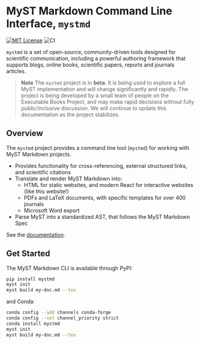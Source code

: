 # MyST Markdown Command Line Interface, `mystmd`

[![MIT License](https://img.shields.io/badge/license-MIT-blue.svg)](https://github.com/jupyter-book/mystmd/blob/main/LICENSE)
![CI](https://github.com/jupyter-book/mystmd/workflows/CI/badge.svg)

`mystmd` is a set of open-source, community-driven tools designed for scientific communication, including a powerful authoring framework that supports blogs, online books, scientific papers, reports and journals articles.

> **Note**
> The `mystmd` project is in **beta**. It is being used to explore a full MyST implementation and will change significantly and rapidly.
> The project is being developed by a small team of people on the Executable Books Project, and may make rapid decisions without fully public/inclusive discussion.
> We will continue to update this documentation as the project stabilizes.

## Overview

The `mystmd` project provides a command line tool (`mystmd`) for working with MyST Markdown projects.

- Provides functionality for cross-referencing, external structured links, and scientific citations
- Translate and render MyST Markdown into:
  - HTML for static websites, and modern React for interactive websites (like this website!)
  - PDFs and LaTeX documents, with specific templates for over 400 journals
  - Microsoft Word export
- Parse MyST into a standardized AST, that follows the MyST Markdown Spec

See the [documentation](https://mystmd.org/guide).

## Get Started

The MyST Markdown CLI is available through PyPI:

```bash
pip install mystmd
myst init
myst build my-doc.md --tex
```

and Conda:

```bash
conda config --add channels conda-forge
conda config --set channel_priority strict
conda install mystmd
myst init
myst build my-doc.md --tex
```
